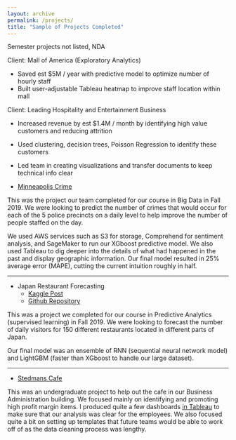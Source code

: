 ```yaml
---
layout: archive
permalink: /projects/
title: "Sample of Projects Completed"
---
```


Semester projects not listed, NDA

Client: Mall of America (Exploratory Analytics)
- Saved est $5M / year with predictive model to optimize number of hourly staff
- Built user-adjustable Tableau heatmap to improve staff location within mall

Client: Leading Hospitality and Entertainment Business
- Increased revenue by est $1.4M / month by identifying high value customers and reducing attrition
- Used clustering, decision trees, Poisson Regression to identify these customers
- Led team in creating visualizations and transfer documents to keep technical info clear



- [Minneapolis Crime](https://github.umn.edu/bhatt339/TrendsMarketplace-Team15)


This was the project our team completed for our course in Big Data in Fall 2019. We were looking to predict the number of crimes that would occur for each of the 5 police precincts on a daily level to help improve the number of people staffed on the day.

We used AWS services such as S3 for storage, Comprehend for sentiment analysis, and SageMaker to run our XGboost predictive model. We also used Tableau to dig deeper into the details of what had happened in the past and display geographic information. Our final model resulted in 25% average error (MAPE), cutting the current intuition roughly in half.

---

- Japan Restaurant Forecasting
  - [Kaggle Post](https://www.kaggle.com/sammusch/kernel4ddef32243)
  - [Github Repository](https://github.umn.edu/MUSCH038/Predictive-Project---Time-Series)

This was a project we completed for our course in Predictive Analytics (supervised learning) in Fall 2019. We were looking to forecast the number of daily visitors for 150 different restaurants located in different parts of Japan.

Our final model was an ensemble of RNN (sequential neural network model) and LightGBM (faster than XGboost to handle our large dataset).

---

- [Stedmans Cafe](https://github.com/SamMusch/Stedmans)


This was an undergraduate project to help out the cafe in our Business Administration building. We focused mainly on identifying and promoting high profit margin items. I produced quite a few dashboards [in Tableau](https://github.com/SamMusch/Stedmans/tree/master/Tableau%20Workbooks) to make sure that our analysis was clear for the employees. We also focused quite a bit on setting up templates that future teams would be able to work off of as the data cleaning process was lengthy.
